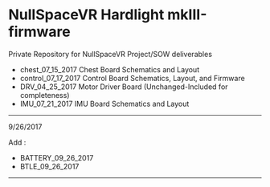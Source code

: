 # NullSpaceVR Hardlight mkIII-firmware

Private Repository for NullSpaceVR Project/SOW deliverables

* chest_07_15_2017    Chest Board Schematics and Layout
* control_07_17_2017  Control Board Schematics, Layout, and Firmware
* DRV_04_25_2017      Motor Driver Board (Unchanged-Included for completeness)
* IMU_07_21_2017      IMU Board Schematics and Layout

-------------------------------------------------------------------------------------------

9/26/2017

Add :

* BATTERY_09_26_2017
* BTLE_09_26_2017

-------------------------------------------------------------------------------------------
